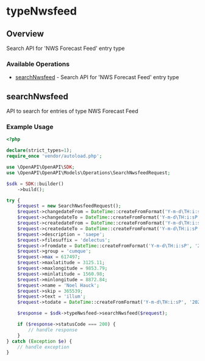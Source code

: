 # typeNwsfeed

## Overview

Search API for 'NWS Forecast Feed' entry type

### Available Operations

* [searchNwsfeed](#searchnwsfeed) - Search API for 'NWS Forecast Feed' entry type

## searchNwsfeed

API to search for entries of type NWS Forecast Feed

### Example Usage

```php
<?php

declare(strict_types=1);
require_once 'vendor/autoload.php';

use \OpenAPI\OpenAPI\SDK;
use \OpenAPI\OpenAPI\Models\Operations\SearchNwsfeedRequest;

$sdk = SDK::builder()
    ->build();

try {
    $request = new SearchNwsfeedRequest();
    $request->changedateFrom = DateTime::createFromFormat('Y-m-d\TH:i:sP', '2022-08-31T06:08:59.133Z');
    $request->changedateTo = DateTime::createFromFormat('Y-m-d\TH:i:sP', '2022-06-12T00:16:23.616Z');
    $request->createdateFrom = DateTime::createFromFormat('Y-m-d\TH:i:sP', '2022-01-17T18:12:26.163Z');
    $request->createdateTo = DateTime::createFromFormat('Y-m-d\TH:i:sP', '2022-01-16T07:19:53.468Z');
    $request->description = 'saepe';
    $request->filesuffix = 'delectus';
    $request->fromdate = DateTime::createFromFormat('Y-m-d\TH:i:sP', '2021-10-05T07:23:40.175Z');
    $request->group = 'cumque';
    $request->max = 617497;
    $request->maxlatitude = 3125.11;
    $request->maxlongitude = 9853.79;
    $request->minlatitude = 1560.98;
    $request->minlongitude = 8872.84;
    $request->name = 'Noel Hauck';
    $request->skip = 365539;
    $request->text = 'illum';
    $request->todate = DateTime::createFromFormat('Y-m-d\TH:i:sP', '2022-12-23T20:22:30.828Z');

    $response = $sdk->typeNwsfeed->searchNwsfeed($request);

    if ($response->statusCode === 200) {
        // handle response
    }
} catch (Exception $e) {
    // handle exception
}
```
